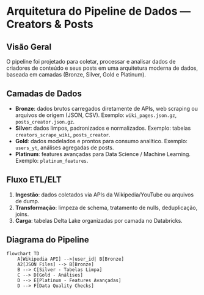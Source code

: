 # Arquitetura do Pipeline de Dados — Creators & Posts

## Visão Geral
O pipeline foi projetado para coletar, processar e analisar dados de criadores de conteúdo e seus posts em uma arquitetura moderna de dados, baseada em camadas (Bronze, Silver, Gold e Platinum).

## Camadas de Dados
- **Bronze**: dados brutos carregados diretamente de APIs, web scraping ou arquivos de origem (JSON, CSV). Exemplo: `wiki_pages.json.gz`, `posts_creator.json.gz`.
- **Silver**: dados limpos, padronizados e normalizados. Exemplo: tabelas `creators_scrape_wiki`, `posts_creator`.
- **Gold**: dados modelados e prontos para consumo analítico. Exemplo: `users_yt`, análises agregadas de posts.
- **Platinum**: features avançadas para Data Science / Machine Learning. Exemplo: `platinum_features`.

## Fluxo ETL/ELT
1. **Ingestão**: dados coletados via APIs da Wikipedia/YouTube ou arquivos de dump.
2. **Transformação**: limpeza de schema, tratamento de nulls, deduplicação, joins.
3. **Carga**: tabelas Delta Lake organizadas por camada no Databricks.

## Diagrama do Pipeline

```mermaid
flowchart TD
    A[Wikipedia API] -->|user_id| B[Bronze]
    A2[JSON Files] --> B[Bronze]
    B --> C[Silver - Tabelas Limpa]
    C --> D[Gold - Análises]
    D --> E[Platinum - Features Avançadas]
    D --> F[Data Quality Checks]

